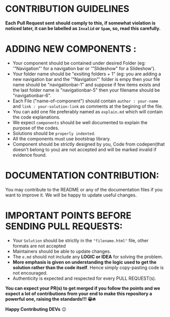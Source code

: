 # CONTRIBUTION GUIDELINES

**Each Pull Request sent should comply to this, if somewhat violation is noticed later, it can be labelled as `Invalid` or `Spam`, so, read this carefully.**

# ADDING NEW COMPONENTS :

- Your component should be contained under desired Folder (eg: '"Navigation"' for a navigation bar or '"Slideshow" for a Slideshow').
- Your folder name should be "exsiting folders + 1" (eg: you are adding a new navigation bar and the '"Navigation"' folder is empy then your file name  should be "navigationbar-1" and suppose if few items exists and the last folder name is "navigationbar-5" then your filename should be "navigationbar-6".
- Each File ("name-of-component") should contain `author : your-name` and `link : your-solution-link` as comments at the begining of the file.
- You can add one file preferably named as `explain.md` which will contain the code explanations.
- We expect `components` should be well documented to explain the purpose of the codes.
- Solutions should be `properly indented`.
- All the components must use bootstrap library.
- Component should be strictly designed by you, Code from codepen(that doesn't belong to you) are not accepted and will be marked invalid if evidence found.

# DOCUMENTATION CONTRIBUTION:

You may contribute to the README or any of the documentation files if you want to improve it. We will be happy to update useful changes.

# IMPORTANT POINTS BEFORE SENDING PULL REQUESTS:

- Your `Solution` should be strictly in the `"filename.html"` file, other formats are not accepted
- Maintainers should be able to update changes.
- The `e.md` should not include any **LOGIC or IDEA** for solving the problem.
- **More emphasis is given on understanding the logic used to get the solution rather than the code itself**. Hence simply copy-pasting code is not encouraged.
- Authenticity is expected and respected for every PULL REQUEST(s).

**You can expect your PR(s) to get merged if you follow the points and we expect a lot of contributions from your end to make this repository a powerful one, raising the standards!!! 😀🔥**

**Happy Contributing DEVs** :wink:

